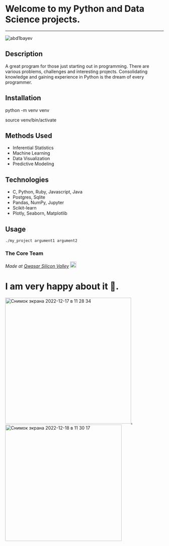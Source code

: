 # Welcome to my Python and Data Science projects.
***

<img src="https://komarev.com/ghpvc/?username=abd1bayev&amp;label=Profile%20views&amp;color=0e75b6&amp;style=flat" alt="abd1bayev" />


## Description
A great program for those just starting out in programming. 
There are various problems, challenges and interesting projects. 
Consolidating knowledge and gaining experience in Python is the dream of every programmer.

## Installation

python -m venv venv

source venv/bin/activate

## Methods Used
* Inferential Statistics
* Machine Learning
* Data Visualization
* Predictive Modeling

## Technologies

* C, Python, Ruby, Javascript, Java
* Postgres, Sqlite
* Pandas, NumPy, Jupyter
* Scikit-learn
* Plotly, Seaborn, Matplotlib



## Usage
```
./my_project argument1 argument2
```

### The Core Team


<span><i>Made at <a href='https://qwasar.io'>Qwasar Silicon Valley</a></i></span>
<span><img alt='Qwasar Silicon Valley Logo' src='https://storage.googleapis.com/qwasar-public/qwasar-logo_50x50.png' width='20px'></span>

# I am very happy about it 🙂.

<a href = "https://upskill.us.qwasar.io/certificates/MTM0OS1hYmRpYmF5ZV9qLWp1bC0yMDIxLTMwLWZhNmY="><img width="400" alt="Снимок экрана 2022-12-17 в 11 28 34" src="https://user-images.githubusercontent.com/99121169/208229364-3b8b40d6-aac2-4b1b-ad08-cd5d625aed3b.png">.               <a href = "https://upskill.us.qwasar.io/certificates/MTM1Mi1hYmRpYmF5ZV9qLWp1bC0yMDIxLTMwLWI4NmY=" ><img width="370" alt="Снимок экрана 2022-12-18 в 11 30 17" src="https://user-images.githubusercontent.com/99121169/208284852-7a86c9dd-feb7-4013-806e-735a1dd9cbc0.png">
